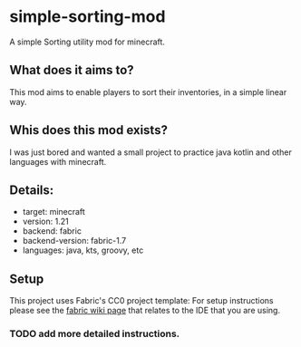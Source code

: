 # simple-sorting-mod

A simple Sorting utility mod for minecraft.


## What does it aims to?

This mod aims to enable players to sort their inventories, in a simple linear way.


## Whis does this mod exists?

I was just bored and wanted a small project to practice java kotlin and other languages with minecraft.


## Details:

+ target: minecraft
+ version: 1.21
+ backend: fabric
+ backend-version: fabric-1.7
+ languages: java, kts, groovy, etc


## Setup

This project uses Fabric's CC0 project template:
For setup instructions please see the [fabric wiki page](https://fabricmc.net/wiki/tutorial:setup) that relates to the IDE that you are using.

### TODO add more detailed instructions.